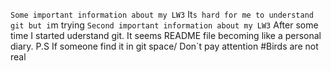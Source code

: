 ```Some important information about my LW3```
It`s hard for me to understand git but i`m trying
```Second important information about my LW3```
After some time I started uderstand git. It seems README file becoming like a personal diary. 
P.S If someone find it in git space/ Don`t pay attention
#Birds are not real
